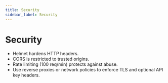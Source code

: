 ```yaml
---
title: Security
sidebar_label: Security
---
```


# Security

- Helmet hardens HTTP headers.
- CORS is restricted to trusted origins.
- Rate limiting (100 req/min) protects against abuse.
- Use reverse proxies or network policies to enforce TLS and optional API key headers.
